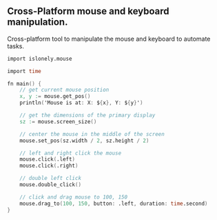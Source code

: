 ## Cross-Platform mouse and keyboard manipulation.
Cross-platform tool to manipulate the mouse and keyboard to automate tasks.
```v
import islonely.mouse

import time

fn main() {
    // get current mouse position
    x, y := mouse.get_pos()
    println('Mouse is at: X: ${x}, Y: ${y}')

    // get the dimensions of the primary display
    sz := mouse.screen_size()

    // center the mouse in the middle of the screen
    mouse.set_pos(sz.width / 2, sz.height / 2)

    // left and right click the mouse
    mouse.click(.left)
    mouse.click(.right)

    // double left click
    mouse.double_click()

    // click and drag mouse to 100, 150
    mouse.drag_to(100, 150, button: .left, duration: time.second)
}
```
